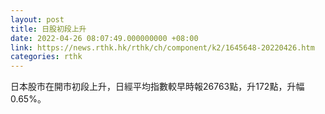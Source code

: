 ```yaml
---
layout: post
title: 日股初段上升
date: 2022-04-26 08:07:49.000000000 +08:00
link: https://news.rthk.hk/rthk/ch/component/k2/1645648-20220426.htm
categories: rthk
---
```


日本股市在開市初段上升，日經平均指數較早時報26763點，升172點，升幅0.65%。
